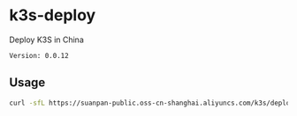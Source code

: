 # k3s-deploy
Deploy K3S in China

`Version: 0.0.12`

## Usage
``` bash
curl -sfL https://suanpan-public.oss-cn-shanghai.aliyuncs.com/k3s/deploy.sh | sh -
```
